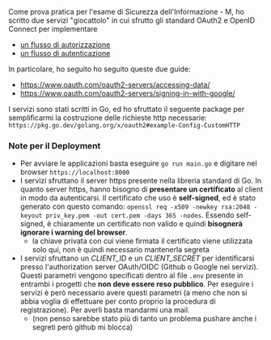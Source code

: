 Come prova pratica per l'esame di Sicurezza dell'Informazione - M, ho scritto due servizi "giocattolo" in cui sfrutto gli standard OAuth2 e OpenID Connect per implementare
- [un flusso di autorizzazione](./oauth)
- [un flusso di autenticazione](./oidc)

In particolare, ho seguito ho seguito queste due guide:
- https://www.oauth.com/oauth2-servers/accessing-data/
- https://www.oauth.com/oauth2-servers/signing-in-with-google/

I servizi sono stati scritti in Go, ed ho sfruttato il seguente package per semplificarmi la costruzione delle richieste http necessarie: `https://pkg.go.dev/golang.org/x/oauth2#example-Config-CustomHTTP`


### Note per il Deployment
- Per avviare le applicazioni basta eseguire `go run main.go` e digitare nel browser `https://localhost:8000`
- I servizi sfruttano il server https presente nella libreria standard di Go. In quanto server https, hanno bisogno di **presentare un certificato** al client in modo da autenticarsi. Il certificato che uso è **self-signed**, ed è stato generato con questo comando: `openssl req -x509 -newkey rsa:2048 -keyout priv_key.pem -out cert.pem -days 365 -nodes`. Essendo self-signed, è chiaramente un certificato non valido e quindi **bisognerà ignorare i warning del browser**.
    - la chiave privata con cui viene firmata il certificato viene utilizzata solo qui, non è quindi necessario mantenerla segreta
- I servizi sfruttano un *CLIENT_ID* e un *CLIENT_SECRET* per identificarsi presso l'authorization server OAuth/OIDC (Github o Google nei servizi). Questi parametri vengono specificati dentro al file `.env` presente in entrambi i progetti che **non deve essere reso pubblico**. Per eseguire i servizi è però necessario avere questi parametri (a meno che non si abbia voglia di effettuare per conto proprio la procedura di registrazione). Per averli basta mandarmi una mail.
    - (non penso sarebbe stato più di tanto un problema pushare anche i segreti però github mi blocca)